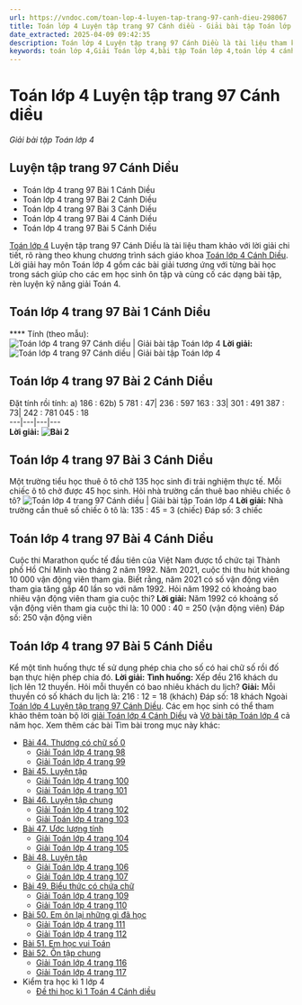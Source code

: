 ```yaml
---
url: https://vndoc.com/toan-lop-4-luyen-tap-trang-97-canh-dieu-298067
title: Toán lớp 4 Luyện tập trang 97 Cánh diều - Giải bài tập Toán lớp 4 - VnDoc.com
date_extracted: 2025-04-09 09:42:35
description: Toán lớp 4 Luyện tập trang 97 Cánh Diều là tài liệu tham khảo giúp các em học sinh ôn tập, hệ thống lại các dạng bài đã học trước đó trong SGK Toán 4 Cánh Diều tập 1.
keywords: toán lớp 4,Giải Toán lớp 4,bài tập Toán lớp 4,toán lớp 4 cánh diều,Giải toán lớp 4 cánh diều,Toán lớp 4 Tập 1,toán lớp 4 trang 97 cánh diều,Luyện tập trang 97 Cánh diều,Luyện tập trang 97 lớp 4,bài tập Luyện tập trang 97 Cánh diều,Giải sách Toán lớp 4,Bài tập Toán lớp 4 có lời giải,bài tập toán lớp 4 trang 97,toán lớp 4 Luyện tập trang 97
---
```


# Toán lớp 4 Luyện tập trang 97 Cánh diều
 _Giải bài tập Toán lớp 4_
## Luyện tập trang 97 Cánh Diều
  * Toán lớp 4 trang 97 Bài 1 Cánh Diều
  * Toán lớp 4 trang 97 Bài 2 Cánh Diều
  * Toán lớp 4 trang 97 Bài 3 Cánh Diều
  * Toán lớp 4 trang 97 Bài 4 Cánh Diều
  * Toán lớp 4 trang 97 Bài 5 Cánh Diều

[Toán lớp 4](<https://vndoc.com/toan-lop4>) Luyện tập trang 97 Cánh Diều là tài liệu tham khảo với lời giải chi tiết, rõ ràng theo khung chương trình  sách giáo khoa [Toán lớp 4 Cánh Diều](<https://vndoc.com/toan-lop-4-canh-dieu>). Lời giải hay môn Toán lớp 4 gồm các bài giải tương ứng với từng bài học trong sách giúp cho các em học sinh ôn tập và củng cố các dạng bài tập, rèn luyện kỹ năng giải Toán 4.
## **Toán lớp 4 trang 97 Bài 1 Cánh Diều**
**** Tính \(theo mẫu\):
![Toán lớp 4 trang 97 Cánh diều | Giải bài tập Toán lớp 4](https://i.vdoc.vn/data/image/2023/06/01/giai-toan-lop-4-trang-97-tap-1.png)
**Lời giải:**
![Toán lớp 4 trang 97 Cánh diều | Giải bài tập Toán lớp 4](https://i.vdoc.vn/data/image/2023/06/01/giai-toan-lop-4-trang-97-tap-1-1.png)
## **Toán lớp 4 trang 97 Bài 2 Cánh Diều**
Đặt tính rồi tính:
a\) 186 : 62b\) 5 781 : 47| 236 : 597 163 : 33| 301 : 491 387 : 73| 242 : 781 045 : 18  
---|---|---|---  
**Lời giải:**
**![Bài 2](https://i.vdoc.vn/data/image/2023/06/01/Toan-4-bai-43-3.jpg)**
## **Toán lớp 4 trang 97 Bài 3 Cánh Diều**
Một trường tiểu học thuê ô tô chở 135 học sinh đi trải nghiệm thực tế. Mỗi chiếc ô tô chở được 45 học sinh. Hỏi nhà trường cần thuê bao nhiêu chiếc ô tô?
![Toán lớp 4 trang 97 Cánh diều | Giải bài tập Toán lớp 4](https://i.vdoc.vn/data/image/2023/06/01/giai-toan-lop-4-trang-97-tap-1-3.png)
**Lời giải:**
Nhà trường cần thuê số chiếc ô tô là:
135 : 45 = 3 \(chiếc\)
Đáp số: 3 chiếc
## **Toán lớp 4 trang 97 Bài 4 Cánh Diều**
Cuộc thi Marathon quốc tế đầu tiên của Việt Nam được tổ chức tại Thành phố Hồ Chí Minh vào tháng 2 năm 1992. Năm 2021, cuộc thi thu hút khoảng 10 000 vận động viên tham gia. Biết rằng, năm 2021 có số vận động viên tham gia tăng gấp 40 lần so với năm 1992.
Hỏi năm 1992 có khoảng bao nhiêu vận động viên tham gia cuộc thi?
**Lời giải:**
Năm 1992 có khoảng số vận động viên tham gia cuộc thi là:
10 000 : 40 = 250 \(vận động viên\)
Đáp số: 250 vận động viên
## **Toán lớp 4 trang 97 Bài 5 Cánh Diều**
Kể một tình huống thực tế sử dụng phép chia cho số có hai chữ số rồi đố bạn thực hiện phép chia đó.
**Lời giải:**
**Tình huống:** Xếp đều 216 khách du lịch lên 12 thuyền. Hỏi mỗi thuyền có bao nhiêu khách du lịch?
**Giải:**
Mỗi thuyền có số khách du lịch là:
216 : 12 = 18 \(khách\)
Đáp số: 18 khách
Ngoài [Toán lớp 4 Luyện tập trang 97 Cánh Diều](<https://vndoc.com/toan-lop-4-luyen-tap-trang-97-canh-dieu-298067>). Các em học sinh có thể tham khảo thêm toàn bộ lời [giải Toán lớp 4 Cánh Diều](<https://vndoc.com/toan-lop-4-canh-dieu>) và [Vở bài tập Toán lớp 4](<https://vndoc.com/vo-bt-toan4>) cả năm học.
Xem thêm các bài Tìm bài trong mục này khác:
  * [Bài 44. Thương có chữ số 0](</giai-bai-tap-trang-85-sgk-toan-4-thuong-co-chu-so-0-116950>)
    * [Giải Toán lớp 4 trang 98](</giai-bai-tap-trang-98-sgk-toan-4-luyen-tap-dau-hieu-chia-het-cho-9-va-dau-hieu-chia-het-cho-3-117136>)
    * [Giải Toán lớp 4 trang 99](</giai-toan-lop-4-trang-99-canh-dieu-324570>)
  * [Bài 45. Luyện tập](</toan-lop-4-luyen-tap-trang-100-101-canh-dieu-298070>)
    * [Giải Toán lớp 4 trang 100](</giai-bai-tap-trang-100-101-sgk-toan-4-ki-lo-met-vuong-luyen-tap-ki-lo-met-vuong-117155>)
    * [Giải Toán lớp 4 trang 101](</toan-lop-4-trang-101-225465>)
  * [Bài 46. Luyện tập chung](</toan-lop-4-luyen-tap-chung-trang-102-103-canh-dieu-298076>)
    * [Giải Toán lớp 4 trang 102](</giai-toan-lop-4-trang-102-canh-dieu-324620>)
    * [Giải Toán lớp 4 trang 103](</giai-toan-lop-4-trang-103-canh-dieu-324625>)
  * [Bài 47. Ước lượng tính](</toan-lop-4-trang-104-105-uoc-luong-tinh-canh-dieu-298078>)
    * [Giải Toán lớp 4 trang 104](</toan-lop-4-trang-104-225466>)
    * [Giải Toán lớp 4 trang 105](</giai-bai-tap-trang-104-105-sgk-toan-4-luyen-tap-dien-tich-hinh-binh-hanh-117337>)
  * [Bài 48. Luyện tập](</toan-lop-4-luyen-tap-trang-106-107-canh-dieu-298089>)
    * [Giải Toán lớp 4 trang 106](</giai-toan-lop-4-trang-106-canh-dieu-324678>)
    * [Giải Toán lớp 4 trang 107](</giai-toan-lop-4-trang-107-canh-dieu-324686>)
  * [Bài 49. Biểu thức có chứa chữ](</giai-bai-tap-trang-6-7-sgk-toan-4-bieu-thuc-co-chua-mot-chu-luyen-tap-115834>)
    * [Giải Toán lớp 4 trang 109](</giai-toan-lop-4-trang-109-canh-dieu-324694>)
    * [Giải Toán lớp 4 trang 110](</toan-lop-4-trang-110-225703>)
  * [Bài 50. Em ôn lại những gì đã học](</toan-lop-4-trang-111-112-em-on-lai-nhung-gi-da-hoc-canh-dieu-298096>)
    * [Giải Toán lớp 4 trang 111](</giai-toan-lop-4-trang-111-canh-dieu-324738>)
    * [Giải Toán lớp 4 trang 112](</giai-bai-tap-trang-112-sgk-toan-4-phan-so-bang-nhau-119493>)
  * [Bài 51. Em học vui Toán](</toan-lop-4-trang-113-114-115-em-hoc-vui-toan-canh-dieu-298101>)
  * [Bài 52. Ôn tập chung](</toan-lop-4-trang-116-117-118-on-tap-chung-canh-dieu-298105>)
    * [Giải Toán lớp 4 trang 116](</giai-toan-lop-4-trang-116-canh-dieu-324746>)
    * [Giải Toán lớp 4 trang 117](</giai-toan-lop-4-trang-117-canh-dieu-324752>)
  * Kiểm tra học kì 1 lớp 4
    * [Đề thi học kì 1 Toán 4 Cánh diều](</de-kiem-tra-toan-lop-4-hoc-ki-1-canh-dieu>)

